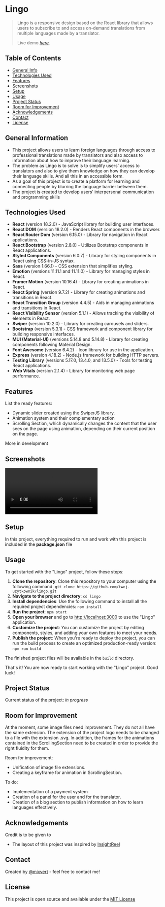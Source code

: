 # Lingo
> Lingo is a responsive design based on the React library that allows users to subscribe to and access on-demand translations from multiple languages made by a translator.
>
> Live demo [_here_](https://lingo-phi.vercel.app).

## Table of Contents
* [General Info](#general-information)
* [Technologies Used](#technologies-used)
* [Features](#features)
* [Screenshots](#screenshots)
* [Setup](#setup)
* [Usage](#usage)
* [Project Status](#project-status)
* [Room for Improvement](#room-for-improvement)
* [Acknowledgements](#acknowledgements)
* [Contact](#contact)
* [License](#license)


## General Information
- This project allows users to learn foreign languages through access to professional translations made by translators and also access to information about how to improve their language learning.
- The problem as Lingo is to solve is to simplify users' access to translators and also to give them knowledge on how they can develop their language skills. And all this in an accessible form.
- As a goal of this project is to create a platform for learning and connecting people by blurring the language barrier between them.
- The project is created to develop users' interpersonal communication and programming skills

## Technologies Used
- **React** (version 18.2.0) - JavaScript library for building user interfaces.
- **React DOM** (version 18.2.0) - Renders React components in the browser.
- **React Router Dom** (version 6.15.0) - Library for navigation in React applications.
- **React Bootstrap** (version 2.8.0) - Utilizes Bootstrap components in React applications.
- **Styled Components** (version 6.0.7) - Library for styling components in React using CSS-in-JS syntax.
- **Sass** (version 1.66.1) - CSS extension that simplifies styling.
- **Emotion** (versions 11.11.1 and 11.11.0) - Library for managing styles in React.
- **Framer Motion** (version 10.16.4) - Library for creating animations in React.
- **React Spring** (version 9.7.2) - Library for creating animations and transitions in React.
- **React Transition Group** (version 4.4.5) - Aids in managing animations and transitions in React.
- **React Visibility Sensor** (version 5.1.1) - Allows tracking the visibility of elements in React.
- **Swiper** (version 10.2.0) - Library for creating carousels and sliders.
- **Bootstrap** (version 5.3.1) - CSS framework and component library for building responsive interfaces.
- **MUI (Material-UI)** (versions 5.14.8 and 5.14.8) - Library for creating components following Material Design.
- **Font Awesome** (version 6.4.2) - Icon library for use in the application.
- **Express** (version 4.18.2) - Node.js framework for building HTTP servers.
- **Testing Library** (versions 5.17.0, 13.4.0, and 13.5.0) - Tools for testing React applications.
- **Web Vitals** (version 2.1.4) - Library for monitoring web page performance.



## Features
List the ready features:
- Dynamic slider created using the SwiperJS library.
- Animation system and their complementary action
- Scrolling Section, which dynamically changes the content that the user sees on the page using animation, depending on their current position on the page.

More in development


## Screenshots
![Lingo](./public/lingo.mov)


## Setup
In this project, everything required to run and work with this project is included in the **package.json** file

## Usage
To get started with the "Lingo" project, follow these steps:

1. **Clone the repository**: Clone this repository to your computer using the following command:
`git clone https://github.com/twoj-uzytkownik/lingo.git`
2. **Navigate to the project directory**:
`cd lingo`
3. **Install dependencies**: Use the following command to install all the required project dependencies:
`npm install`
4. **Run the project**:
`npm start`
5. **Open your browser** and go to [http://localhost:3000](http://localhost:3000) to use the "Lingo" application.
6. **Customize the project**: You can customize the project by editing components, styles, and adding your own features to meet your needs.
7. **Publish the project**: When you're ready to deploy the project, you can run the build process to create an optimized production-ready version: `npm run build`


The finished project files will be available in the `build` directory.

That's it! You are now ready to start working with the "Lingo" project. Good luck!



## Project Status
Current status of the project: _in progress_



## Room for Improvement
At the moment, some image files need improvement. They do not all have the same extension. The extension of the project logo needs to be changed to a file with the extension .svg. In addition, the frames for the animations contained in the ScrollingSection need to be created in order to provide the right fluidity for them.

Room for improvement:
- Unification of image file extensions.
- Creating a keyframe for animation in ScrollingSection.

To do:
- Implementation of a payment system
- Creation of a panel for the user and for the translator.
- Creation of a blog section to publish information on how to learn languages effectively.


## Acknowledgements
Credit is to be given to
- The layout of this project was inspired by [InsightReel](https://www.insightreel.co)


## Contact
Created by [@mixvert](https://github.com/mixvert) - feel free to contact me!


## License
This project is open source and available under the
[MIT License](https://choosealicense.com/licenses/mit/) 